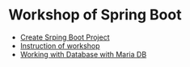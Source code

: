 # Workshop of Spring Boot
* [Create Srping Boot Project](https://start.spring.io/)
* [Instruction of workshop](https://github.com/up1/workshop-basic-day-03/wiki)
* [Working with Database with Maria DB](https://github.com/up1/workshop-basic-day-03/wiki/Working-with-Database)
